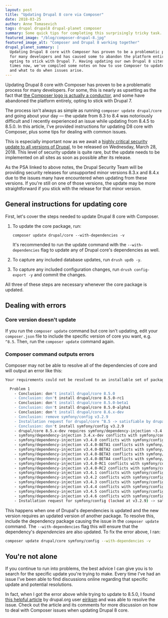 ```yaml
---
layout: post
title: "Updating Drupal 8 core via Composer"
date: 2018-03-25
author: Anne Tomasevich
tags: drupal drupal8 drupal-planet composer
summary: Some quick tips for completing this surprisingly tricky task.
featured_image: "/blog/composer-drupal-8.jpg"
featured_image_alt: "Composer and Drupal 8 working together"
drupal_planet_summary: |
  Updating Drupal 8 core with Composer has proven to be a problematic process
  for many developers and has caused some to abandon the platform entirely,
  opting to stick with Drupal 7. Having updating our own Drupal 8 sites many
  times now, we've compiled some notes on how to use Composer to update core
  and what to do when issues arise.
---
```


Updating Drupal 8 core with Composer has proven to be a problematic process for many developers. For some, this is nearly as upsetting as the fact that [the Composer logo is actually a conductor](https://github.com/composer/getcomposer.org/issues/36), and some have abandoned the platform entirely, opting to stick with Drupal 7.

The process isn't always as simple as running `composer update drupal/core` and going about your day — the update from 8.3 to 8.4 was notoriously difficult and I recently experienced an issue while updating from 8.4.5 to 8.5.0. In this article, I've provided instructions for updating D8 core with Composer, plus some tips for dealing with common issues.

This is especially important now as we await a [highly critical security update to all versions of Drupal](https://www.drupal.org/psa-2018-001), to be released on Wednesday, March 28, 2018. This level of security update is quite rare, but the update needs to be implemented on all sites as soon as possible after its release.

As the PSA linked to above notes, the Drupal Security Team will be providing security releases for unsupported minor versions 8.3.x and 8.4.x due to the issues many have encountered when updating from these versions. If you're still on one of those versions, the update may be more straightforward if you stick with the release for that minor version.

## General instructions for updating core

First, let's cover the steps needed to update Drupal 8 core with Composer.

1. To update the core package, run:

    ```
    composer update drupal/core --with-dependencies -v
    ```

    It's recommended to run the update command with the `--with-dependencies` flag to update any of Drupal core's dependencies as well.

2. To capture any included database updates, run `drush updb -y`.
3. To capture any included configuration changes, run `drush config-export -y` and commit the changes.

All three of these steps are necessary whenever the core package is updated.

## Dealing with errors

### Core version doesn't update

If you run the `composer update` command but core isn't updating, edit your `composer.json` file to include the specific version of core you want, e.g. `^8.5`. Then, run the `composer update` command again.

### Composer command outputs errors

Composer may not be able to resolve all of the dependencies of core and will output an error like this:

```bash
Your requirements could not be resolved to an installable set of packages.

  Problem 1
    - Conclusion: don't install drupal/core 8.5.0
    - Conclusion: don't install drupal/core 8.5.0-rc1
    - Conclusion: don't install drupal/core 8.5.0-beta1
    - Conclusion: don't install drupal/core 8.5.0-alpha1
    - Conclusion: don't install drupal/core 8.6.x-dev
    - Conclusion: remove symfony/config v3.2.9
    - Installation request for drupal/core ^8.5 -> satisfiable by drupal/core[8.5.0, 8.5.0-alpha1, 8.5.0-beta1, 8.5.0-rc1, 8.5.x-dev, 8.6.x-dev].
    - Conclusion: don't install symfony/config v3.2.9
    - drupal/core 8.5.x-dev requires symfony/dependency-injection ~3.4.0 -> satisfiable by symfony/dependency-injection[3.4.x-dev, v3.4.0, v3.4.0-BETA1, v3.4.0-BETA2, v3.4.0-BETA3, v3.4.0-BETA4, v3.4.0-RC1, v3.4.0-RC2, v3.4.1, v3.4.2, v3.4.3, v3.4.4, v3.4.5, v3.4.6].
    - symfony/dependency-injection 3.4.x-dev conflicts with symfony/config[v3.2.9].
    - symfony/dependency-injection v3.4.0 conflicts with symfony/config[v3.2.9].
    - symfony/dependency-injection v3.4.0-BETA1 conflicts with symfony/config[v3.2.9].
    - symfony/dependency-injection v3.4.0-BETA2 conflicts with symfony/config[v3.2.9].
    - symfony/dependency-injection v3.4.0-BETA3 conflicts with symfony/config[v3.2.9].
    - symfony/dependency-injection v3.4.0-BETA4 conflicts with symfony/config[v3.2.9].
    - symfony/dependency-injection v3.4.0-RC1 conflicts with symfony/config[v3.2.9].
    - symfony/dependency-injection v3.4.0-RC2 conflicts with symfony/config[v3.2.9].
    - symfony/dependency-injection v3.4.1 conflicts with symfony/config[v3.2.9].
    - symfony/dependency-injection v3.4.2 conflicts with symfony/config[v3.2.9].
    - symfony/dependency-injection v3.4.3 conflicts with symfony/config[v3.2.9].
    - symfony/dependency-injection v3.4.4 conflicts with symfony/config[v3.2.9].
    - symfony/dependency-injection v3.4.5 conflicts with symfony/config[v3.2.9].
    - symfony/dependency-injection v3.4.6 conflicts with symfony/config[v3.2.9].
    - Installation request for symfony/config (locked at v3.2.9) -> satisfiable by symfony/config[v3.2.9].
```

This happens when one of Drupal's dependencies is updated and the new version requires an updated version of another package. To resolve this, include the dependency package causing the issue in the `composer update` command. The `--with-dependencies` flag this will ensure that the dependency's *dependencies* are also updated. To fix the error above, I ran:

```bash
composer update drupal/core symfony/config --with-dependencies -v
```

## You're not alone

If you continue to run into problems, the best advice I can give you is to search for the specific update you're trying to make. Every time I've had an issue I've been able to find discussions online regarding that specific update and potential resolutions.

In fact, when I got the error above while trying to update to 8.5.0, I found [this helpful article](https://orkjern.com/updating-to-drupal-85-with-composer) by drupal.org user [eiriksm](https://www.drupal.org/u/eiriksm) and was able to resolve the issue. Check out the article and its comments for more discussion on how to deal with Composer issues when updating Drupal 8 core.
